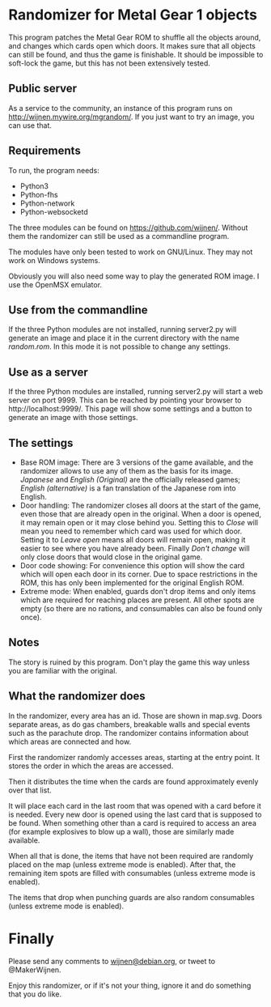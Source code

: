 # Randomizer for Metal Gear 1 objects
This program patches the Metal Gear ROM to shuffle all the objects around, and
changes which cards open which doors.  It makes sure that all objects can still
be found, and thus the game is finishable.  It should be impossible to
soft-lock the game, but this has not been extensively tested.

## Public server
As a service to the community, an instance of this program runs on
http://wijnen.mywire.org/mgrandom/. If you just want to try an image, you can
use that.

## Requirements
To run, the program needs:

- Python3
- Python-fhs
- Python-network
- Python-websocketd

The three modules can be found on https://github.com/wijnen/. Without them the
randomizer can still be used as a commandline program.

The modules have only been tested to work on GNU/Linux. They may not work on
Windows systems.

Obviously you will also need some way to play the generated ROM image. I use
the OpenMSX emulator.

## Use from the commandline
If the three Python modules are not installed, running server2.py will generate
an image and place it in the current directory with the name _random.rom_. In
this mode it is not possible to change any settings.

## Use as a server
If the three Python modules are installed, running server2.py will start a web
server on port 9999. This can be reached by pointing your browser to
http://localhost:9999/. This page will show some settings and a button to
generate an image with those settings. 

## The settings
- Base ROM image: There are 3 versions of the game available, and the randomizer allows to use any of them as the basis for its image. _Japanese_ and _English (Original)_ are the officially released games; _English (alternative)_ is a fan translation of the Japanese rom into English.
- Door handling: The randomizer closes all doors at the start of the game, even those that are already open in the original. When a door is opened, it may remain open or it may close behind you. Setting this to _Close_ will mean you need to remember which card was used for which door. Setting it to _Leave open_ means all doors will remain open, making it easier to see where you have already been. Finally _Don't change_ will only close doors that would close in the original game.
- Door code showing: For convenience this option will show the card which will open each door in its corner. Due to space restrictions in the ROM, this has only been implemented for the original English ROM.
- Extreme mode: When enabled, guards don't drop items and only items which are required for reaching places are present. All other spots are empty (so there are no rations, and consumables can also be found only once).

## Notes
The story is ruined by this program.  Don't play the game this way unless you
are familiar with the original.

## What the randomizer does
In the randomizer, every area has an id. Those are shown in map.svg. Doors
separate areas, as do gas chambers, breakable walls and special events such as
the parachute drop. The randomizer contains information about which areas are
connected and how.

First the randomizer randomly accesses areas, starting at the entry point. It
stores the order in which the areas are accessed.

Then it distributes the time when the cards are found approximately evenly over
that list.

It will place each card in the last room that was opened with a card before it
is needed. Every new door is opened using the last card that is supposed to be
found. When something other than a card is required to access an area (for
example explosives to blow up a wall), those are similarly made available.

When all that is done, the items that have not been required are randomly
placed on the map (unless extreme mode is enabled). After that, the remaining
item spots are filled with consumables (unless extreme mode is enabled).

The items that drop when punching guards are also random consumables (unless
extreme mode is enabled).

# Finally
Please send any comments to [wijnen@debian.org](mailto:wijnen@debian.org), or
tweet to @MakerWijnen.

Enjoy this randomizer, or if it's not your thing, ignore it and do something
that you do like.
